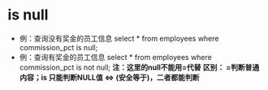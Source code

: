 # is null #


- 例：查询没有奖金的员工信息
select *
from employees
where commission_pct is null;
- 例：查询有奖金的员工信息
select *
from employees
where commission_pct is not null;
**注：这里的null不能用=代替**
**区别： =判断普通内容；is 只能判断NULL值 <=> (安全等于)，二者都能判断**
